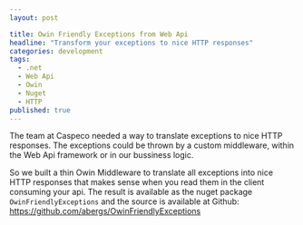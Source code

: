```yaml
---
layout: post

title: Owin Friendly Exceptions from Web Api
headline: "Transform your exceptions to nice HTTP responses"
categories: development
tags: 
  - .net
  - Web Api
  - Owin
  - Nuget
  - HTTP
published: true
---
```


The team at Caspeco needed a way to translate exceptions to nice HTTP responses. The exceptions could be thrown by a custom middleware, within the Web Api framework or in our bussiness logic. 

So we built a thin Owin Middleware to translate all exceptions into nice HTTP responses that makes sense when you read them in the client consuming your api. The result is available as the nuget package `OwinFriendlyExceptions` and the source is available at Github: https://github.com/abergs/OwinFriendlyExceptions
